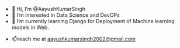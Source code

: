 - 👋 Hi, I’m @AayushKumarSingh
 - 👀 I’m interested in Data Science and DevOPs
- 🌱 I’m currently learning Django for Deployment of Machine learning models in Web.
<!-- - 💞️ I’m looking to collaborate on ... -->
- 📫reach me at aayushkumarsingh2002@gmail.com

<!---
AayushKumarSingh/AayushKumarSingh is a ✨ special ✨ repository because its `README.md` (this file) appears on your GitHub profile.
You can click the Preview link to take a look at your changes.
--->
